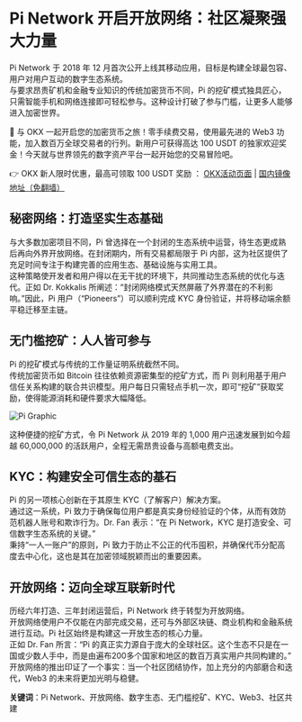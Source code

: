 # Pi Network 开启开放网络：社区凝聚强大力量

Pi Network 于 2018 年 12 月首次公开上线其移动应用，目标是构建全球最包容、用户对用户互动的数字生态系统。  
与要求昂贵矿机和金融专业知识的传统加密货币不同，Pi 的挖矿模式独具匠心，只需智能手机和网络连接即可轻松参与。这种设计打破了参与门槛，让更多人能够进入加密世界。

🚀 与 OKX 一起开启您的加密货币之旅！零手续费交易，使用最先进的 Web3 功能，加入数百万全球交易者的行列。新用户可获得高达 100 USDT 的独家欢迎奖金！今天就与世界领先的数字资产平台一起开始您的交易冒险吧。

👉 OKX 新人限时优惠，最高可领取 100 USDT 奖励 ： [OKX活动页面](https://bit.ly/OKXe) | [国内镜像地址（免翻墙）](https://bit.ly/okX)

## 秘密网络：打造坚实生态基础

与大多数加密项目不同，Pi 曾选择在一个封闭的生态系统中运营，待生态更成熟后再向外界开放网络。在封闭期内，所有交易都局限于 Pi 内部，这为社区提供了充足时间专注于构建完善的应用生态、基础设施与实用工具。  
这种策略使开发者和用户得以在无干扰的环境下，共同推动生态系统的优化与迭代。正如 Dr. Kokkalis 所阐述：“封闭网络模式天然屏蔽了外界潜在的不利影响。”因此，Pi 用户（“Pioneers”）可以顺利完成 KYC 身份验证，并将移动端余额平稳迁移至主链。

## 无门槛挖矿：人人皆可参与

Pi 的挖矿模式与传统的工作量证明系统截然不同。  
传统加密货币如 Bitcoin 往往依赖资源密集型的挖矿方式，而 Pi 则利用基于用户信任关系构建的联合共识模型。用户每日只需轻点手机一次，即可“挖矿”获取奖励，使得能源消耗和硬件要求大幅降低。  

![Pi Graphic](https://www.jmhbdh.com/wp-content/img/5140471721.webp)

这种便捷的挖矿方式，令 Pi Network 从 2019 年的 1,000 用户迅速发展到如今超越 60,000,000 的活跃用户，全程无需昂贵设备与高额电费支出。

## KYC：构建安全可信生态的基石

Pi 的另一项核心创新在于其原生 KYC（了解客户）解决方案。  
通过这一系统，Pi 致力于确保每位用户都是真实身份经验证的个体，从而有效防范机器人账号和欺诈行为。Dr. Fan 表示：“在 Pi Network，KYC 是打造安全、可信数字生态系统的关键。”  
秉持“一人一账户”的原则，Pi 致力于防止不公正的代币囤积，并确保代币分配高度去中心化，这也是其在加密领域脱颖而出的重要因素。

## 开放网络：迈向全球互联新时代

历经六年打造、三年封闭运营后，Pi Network 终于转型为开放网络。  
开放网络使用户不仅能在内部完成交易，还可与外部区块链、商业机构和金融系统进行互动。Pi 社区始终是构建这一开放生态的核心力量。  
正如 Dr. Fan 所言：“Pi 的真正实力源自于庞大的全球社区。这个生态不只是在一国或少数人手中，而是由遍布200多个国家和地区的数百万真实用户共同构建的。”  
开放网络的推出印证了一个事实：当一个社区团结协作，加上充分的内部磨合和迭代，Web3 的未来将更加光明与稳健。

**关键词**：Pi Network、开放网络、数字生态、无门槛挖矿、KYC、Web3、社区共建